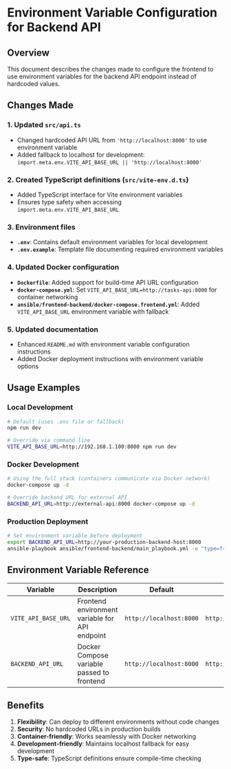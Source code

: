 # Environment Variable Configuration for Backend API

## Overview
This document describes the changes made to configure the frontend to use environment variables for the backend API endpoint instead of hardcoded values.

## Changes Made

### 1. Updated `src/api.ts`
- Changed hardcoded API URL from `'http://localhost:8000'` to use environment variable
- Added fallback to localhost for development: `import.meta.env.VITE_API_BASE_URL || 'http://localhost:8000'`

### 2. Created TypeScript definitions (`src/vite-env.d.ts`)
- Added TypeScript interface for Vite environment variables
- Ensures type safety when accessing `import.meta.env.VITE_API_BASE_URL`

### 3. Environment files
- **`.env`**: Contains default environment variables for local development
- **`.env.example`**: Template file documenting required environment variables

### 4. Updated Docker configuration
- **`Dockerfile`**: Added support for build-time API URL configuration
- **`docker-compose.yml`**: Set `VITE_API_BASE_URL=http://tasks-api:8000` for container networking
- **`ansible/frontend-backend/docker-compose.frontend.yml`**: Added `VITE_API_BASE_URL` environment variable with fallback

### 5. Updated documentation
- Enhanced `README.md` with environment variable configuration instructions
- Added Docker deployment instructions with environment variable options

## Usage Examples

### Local Development
```bash
# Default (uses .env file or fallback)
npm run dev

# Override via command line
VITE_API_BASE_URL=http://192.168.1.100:8000 npm run dev
```

### Docker Development
```bash
# Using the full stack (containers communicate via Docker network)
docker-compose up -d

# Override backend URL for external API
BACKEND_API_URL=http://external-api:8000 docker-compose up -d
```

### Production Deployment
```bash
# Set environment variable before deployment
export BACKEND_API_URL=http://your-production-backend-host:8000
ansible-playbook ansible/frontend-backend/main_playbook.yml -e "type=frontend"
```

## Environment Variable Reference

| Variable | Description | Default | Example |
|----------|-------------|---------|---------|
| `VITE_API_BASE_URL` | Frontend environment variable for API endpoint | `http://localhost:8000` | `http://api.example.com:8000` |
| `BACKEND_API_URL` | Docker Compose variable passed to frontend | `http://localhost:8000` | `http://tasks-api:8000` |

## Benefits

1. **Flexibility**: Can deploy to different environments without code changes
2. **Security**: No hardcoded URLs in production builds
3. **Container-friendly**: Works seamlessly with Docker networking
4. **Development-friendly**: Maintains localhost fallback for easy development
5. **Type-safe**: TypeScript definitions ensure compile-time checking
